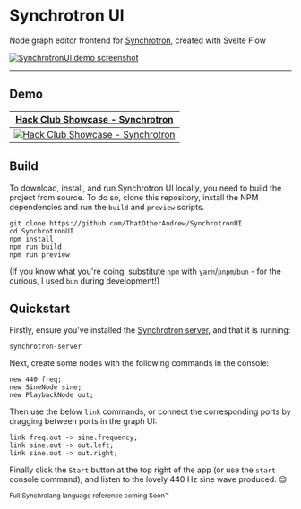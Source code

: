 # Synchrotron UI

Node graph editor frontend for [Synchrotron](https://github.com/ThatOtherAndrew/Synchrotron), created with Svelte Flow

[![SynchrotronUI demo screenshot](https://i.imgur.com/MXSbFcv.png)](https://i.imgur.com/MXSbFcv.png)

---

## Demo

| [Hack Club Showcase - Synchrotron](https://youtu.be/wlhBz62t2zE)                                                                 |
|----------------------------------------------------------------------------------------------------------------------------------|
| [![Hack Club Showcase - Synchrotron](https://img.youtube.com/vi/wlhBz62t2zE/0.jpg)](https://www.youtube.com/watch?v=wlhBz62t2zE) |

## Build

To download, install, and run Synchrotron UI locally, you need to build the project from source. To do so, clone 
this repository, install the NPM dependencies and run the `build` and `preview` scripts.

```shell
git clone https://github.com/ThatOtherAndrew/SynchrotronUI
cd SynchrotronUI
npm install
npm run build
npm run preview
```

(If you know what you're doing, substitute `npm` with `yarn`/`pnpm`/`bun` - for the curious, I used `bun` during 
development!)

## Quickstart

Firstly, ensure you've installed the [Synchrotron server](https://github.com/ThatOtherAndrew/Synchrotron), and that 
it is running:
```
synchrotron-server
```

Next, create some nodes with the following commands in the console:
```
new 440 freq;
new SineNode sine;
new PlaybackNode out;
```

Then use the below `link` commands, or connect the corresponding ports by dragging between ports in the graph UI:
```
link freq.out -> sine.frequency;
link sine.out -> out.left;
link sine.out -> out.right;
```

Finally click the `Start` button at the top right of the app (or use the `start` console command), and listen to the 
lovely 440 Hz sine wave produced. 😌

<sub>Full Synchrolang language reference coming Soon™️</sub>